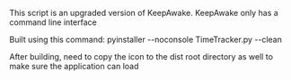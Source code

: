 This script is an upgraded version of KeepAwake. KeepAwake only has a command line interface

Built using this command:
pyinstaller --noconsole TimeTracker.py --clean

After building, need to copy the icon to the dist root directory as well to make sure the application can load
 
